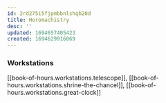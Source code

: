 ```yaml
---
id: 2rd275i5fjpmbbnlshqb20d
title: Horomachistry
desc: ''
updated: 1694657405423
created: 1694629916069
---
```


### Workstations

[[book-of-hours.workstations.telescope]], [[book-of-hours.workstations.shrine-the-chancel]], [[book-of-hours.workstations.great-clock]]  

